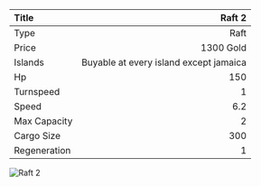 |Title        | Raft 2     
|:-|-:
|Type         | Raft                  
|Price        | 1300 Gold    
|Islands      | Buyable at every island except jamaica
|Hp           | 150
|Turnspeed    | 1
|Speed        | 6.2
|Max Capacity | 2
|Cargo Size   | 300
|Regeneration | 1

<img src="assets/img/raft.png" alt="Raft 2">
